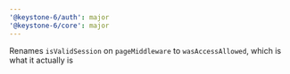 ```yaml
---
'@keystone-6/auth': major
'@keystone-6/core': major
---
```


Renames `isValidSession` on `pageMiddleware` to `wasAccessAllowed`, which is what it actually is
